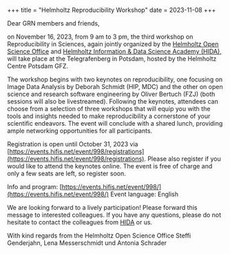 +++
title = "Helmholtz Reproducibility Workshop"
date = 2023-11-08
+++

Dear GRN members and friends,

on November 16, 2023, from 9 am to 3 pm, the third workshop on Reproducibility in Sciences, again jointly organized by the [Helmholtz Open Science Office](https://os.helmholtz.de/) and [Helmholtz Information & Data Science Academy (HIDA)](https://www.helmholtz-hida.de/), will take place at the Telegrafenberg in Potsdam, hosted by the Helmholtz Centre Potsdam GFZ.

The workshop begins with two keynotes on reproducibility, one focusing on Image Data Analysis by Deborah Schmidt (HIP, MDC) and the other on open science and research software engineering by Oliver Bertuch (FZJ) (both sessions will also be livestreamed). Following the keynotes, attendees can choose from a selection of three workshops that will equip you with the tools and insights needed to make reproducibility a cornerstone of your scientific endeavors. The event will conclude with a shared lunch, providing ample networking opportunities for all participants.

Registration is open until October 31, 2023 via [https://events.hifis.net/event/998/registrations](https://events.hifis.net/event/998/registrations). Please also register if you would like to attend the keynotes online. The event is free of charge and only a few seats are left, so register soon.

Info and program: [https://events.hifis.net/event/998/](https://events.hifis.net/event/998/)
Event language: English

We are looking forward to a lively participation! Please forward this message to interested colleagues.
If you have any questions, please do not hesitate to contact the colleagues from [HIDA](hida-courses@helmholtz.de) or us.

With kind regards from the Helmholtz Open Science Office
Steffi Genderjahn, Lena Messerschmidt und Antonia Schrader